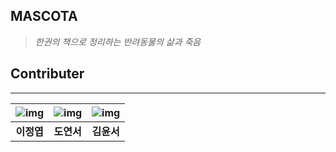 ## MASCOTA

> *한권의 책으로 정리하는 반려동물의 삶과 죽음*

## Contributer

---

| ![img](/Users/apple/Downloads/KakaoTalk_Photo_2021-07-06-16-04-23.png) | ![img](/Users/apple/Downloads/KakaoTalk_Image_2021-07-06-15-44-33.png) | ![img](/Users/apple/Downloads/KakaoTalk_Photo_2021-07-06-15-47-14.png) |
| :----------------------------------------------------------: | :----------------------------------------------------------: | :----------------------------------------------------------: |
|                          **이정엽**                          |                          **도연서**                          |                          **김윤서**                          |



> 





